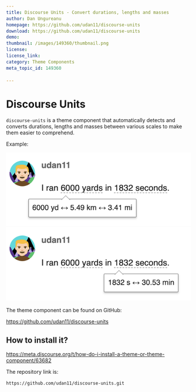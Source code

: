 ```yaml
---
title: Discourse Units - Convert durations, lengths and masses
author: Dan Ungureanu
homepage: https://github.com/udan11/discourse-units
download: https://github.com/udan11/discourse-units
demo: 
thumbnail: /images/149360/thumbnail.png
license: 
license_link: 
category: Theme Components
meta_topic_id: 149360

---
```

# Discourse Units

`discourse-units` is a theme component that automatically detects and converts durations, lengths and masses between various scales to make them easier to comprehend.

Example:

![units_length: 652x260, 50%](/images/149360/6jIej1u3UELVcX6OlK14xUNYa2p.png)  ![units_duration: 652x260, 50%](/images/149360/viDPjrd5z3lTrnBCkWpQAZMQexJ.png)

The theme component can be found on GitHub:

https://github.com/udan11/discourse-units

## How to install it?

https://meta.discourse.org/t/how-do-i-install-a-theme-or-theme-component/63682

The repository link is:

```
https://github.com/udan11/discourse-units.git
```